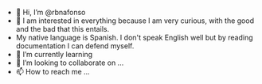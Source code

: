 - 👋 Hi, I’m @rbnafonso
- 👀 I am interested in everything because I am very curious, with the good and the bad that this entails.
- My native language is Spanish. I don't speak English well but by reading documentation I can defend myself.
- 🌱 I’m currently learning 
- 💞️ I’m looking to collaborate on ...
- 📫 How to reach me ...

<!---
rbnafonso/rbnafonso is a ✨ special ✨ repository because its `README.md` (this file) appears on your GitHub profile.
You can click the Preview link to take a look at your changes.
--->
